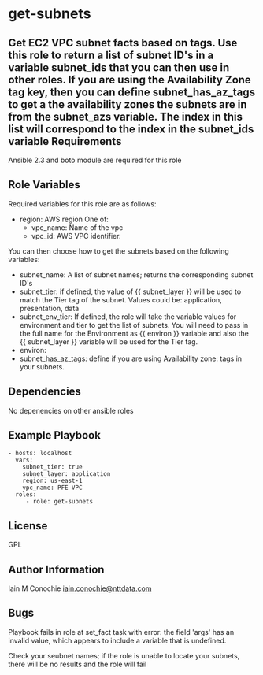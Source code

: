get-subnets
=========

Get EC2 VPC subnet facts based on tags. Use this role to return a list
of subnet ID's in a variable subnet_ids that you can then use in other
roles.
If you are using the Availability Zone tag key, then you can define
subnet_has_az_tags to get a the availability zones the subnets are in
from the subnet_azs variable. The index in this list will correspond to
the index in the subnet_ids variable
Requirements
------------

Ansible 2.3 and boto module are required for this role

Role Variables
--------------

Required variables for this role are as follows:

  - region: AWS region
 One of:
    - vpc_name: Name of the vpc
    - vpc_id: AWS VPC identifier.

You can then choose how to get the subnets based on the following variables:

  - subnet_name: A list of subnet names; returns the corresponding subnet ID's
  - subnet_tier: if defined, the value of {{ subnet_layer }} will be used to match
    the Tier tag of the subnet. Values could be: application, presentation, data
  - subnet_env_tier: If defined, the role will take the variable values for
    environment and tier to get the list of subnets. You will need to pass in
    the full name for the Environment as {{ environ }} variable and also the
    {{ subnet_layer }} variable will be used for the Tier tag.
  - environ: 
  - subnet_has_az_tags: define if you are using Availability zone: tags in
    your subnets.

  
Dependencies
------------

No depenencies on other ansible roles

Example Playbook
----------------

    - hosts: localhost
      vars:
        subnet_tier: true
        subnet_layer: application
        region: us-east-1
        vpc_name: PFE VPC
      roles:
         - role: get-subnets

License
-------

GPL

Author Information
------------------

Iain M Conochie <iain.conochie@nttdata.com>


Bugs
----

Playbook fails in role at set_fact task with error:
    the field 'args' has an invalid value, which appears to include a variable that is undefined.

Check your seubnet names; if the role is unable to locate your subnets, there will be no results and the role will fail

